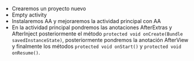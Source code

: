 - Crearemos un proyecto nuevo
- Empty activity
- Instalaremos AA y mejoraremos la actividad principal con AA
- En la actividad principal pondremos las anotaciones AfterExtras y AfterInject posteriormente el método `protected void onCreate(Bundle savedInstanceState)`, posteriormente pondremos la anotación AfterView y finalmente los métodos `protected void onStart()` y `protected void onResume()`.